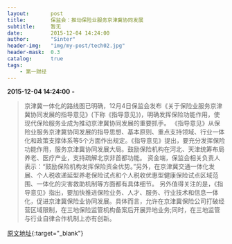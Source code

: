 ```yaml
---
layout:       post
title:        保监会：推动保险业服务京津冀协同发展
subtitle:     暂无
date:         2015-12-04 14:24:00
author:       "Sinter"
header-img:   "img/my-post/tech02.jpg"
header-mask:  0.3
catalog:      true
tags:
    - 第一财经
---
```


**2015-12-04 14:24:00**  **-**

> 京津冀一体化的路线图已明确，12月4日保监会发布《关于保险业服务京津冀协同发展的指导意见》(下称《指导意见》)，明确发挥保险功能作用，使现代保险服务业成为推动京津冀协同发展的重要抓手。
《指导意见》从保险业服务京津冀协同发展的指导思想、基本原则、重点支持领域、行业一体化和政策支撑体系等5个方面作出规定。《指导意见》提出，要充分发挥保险功能作用，服务京津冀协同发展大局。鼓励保险机构在河北、天津统筹布局养老、医疗产业，支持疏解北京非首都功能。
资金端，保监会相关负责人表示：“鼓励保险机构发挥保险资金优势。”另外，在京津冀交通一体化发展、个人税收递延型养老保险试点和个人税收优惠型健康保险试点区域范围、一体化的灾害救助机制等方面都有具体细节。
另外值得关注的是，《指导意见》指出，要加快推进保险业务、人才、服务、行业技术和信息一体化，促进京津冀保险业协同发展。具体而言，允许在京津冀保险公司打破经营区域限制，在三地保险监管机构备案后开展异地业务;同时，在三地监管与行业自律合作机制上亦有创新。


[原文地址](http://www.yicai.com/news/4721199.html){:target="_blank"}


